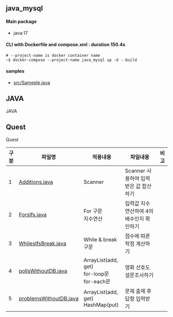 ## java_mysql
#### Main package
- java:17

#### CLI with Dockerfile and compose.xml : duration 150.4s
```
# --project-name is docker container name
~$ docker-compose --project-name java_mysql up -d --build
```
#### samples
- [src/Sameple.java](./src/Sample.java)

## JAVA 
<detail>
<summary>JAVA</summary>



</detail>

## Quest
<detail>
<summary>Quest</summary>

|구분|파일명|적용내용|파일내용|비고|
|--|--|--|--|--|
|1|[Additions.java](./src/Additions.java)|Scanner|Scanner 사용하여 입력받은 값 합산하기||
|2|[ForsIfs.java](./src/ForsIfs.java)|For 구문 <br> 지수연산|입력값 지수연산하여 4의 배수인지 확인하기||
|3|[WhilesIfsBreak.java](./src/WhilesIfsBreak.java)|While & break 구문|점수에 따른 학점 계산하기||
|4|[pollsWithoutDB.java](./src/pollsWithoutDB.java)|ArrayList(add, get) <br> for-loop문 <br> for-each문|영화 선호도 설문조사하기||
|5|[problemsWithoutDB.java](./src/problemsWithoutDB.java)|ArrayList(add, get) <br> HashMap(put)|문제 출제 후 답항 입력받기||

</detail>